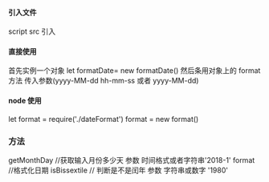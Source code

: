 #### 引入文件

script src 引入

#### 直接使用

首先实例一个对象
let formatDate= new formatDate()
然后条用对象上的 format 方法 传入参数(yyyy-MM-dd hh-mm-ss 或者 yyyy-MM-dd)

#### node 使用

let format = require('./dateFormat')
format = new format()

### 方法

getMonthDay //获取输入月份多少天 参数 时间格式或者字符串'2018-1'
format //格式化日期
isBissextile // 判断是不是闰年 参数 字符串或数字 '1980'
